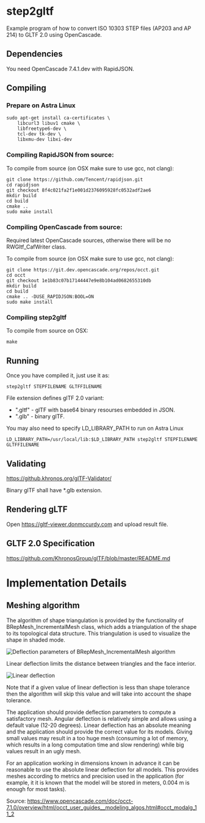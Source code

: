 # step2gltf
Example program of how to convert ISO 10303 STEP files (AP203 and AP 214) to GLTF 2.0 using OpenCascade.

## Dependencies

You need OpenCascade 7.4.1.dev with RapidJSON.

## Compiling

### Prepare on Astra Linux

```
sudo apt-get install ca-certificates \
    libcurl3 libuv1 cmake \
    libfreetype6-dev \
    tcl-dev tk-dev \
    libxmu-dev libxi-dev
```

### Compiling RapidJSON from source:

To compile from source (on OSX make sure to use gcc, not clang):

```
git clone https://github.com/Tencent/rapidjson.git
cd rapidjson
git checkout 8f4c021fa2f1e001d2376095928fc0532adf2ae6
mkdir build
cd build
cmake ..
sudo make install
```


### Compiling OpenCascade from source:

Required latest OpenCascade sources, otherwise there will be
no RWGltf_CafWriter class.

To compile from source (on OSX make sure to use gcc, not clang):

```
git clone https://git.dev.opencascade.org/repos/occt.git
cd occt
git checkout 1e1b83c07b17144447e9e8b104ad0682655310db
mkdir build
cd build
cmake .. -DUSE_RAPIDJSON:BOOL=ON
sudo make install
```

### Compiling step2gltf

To compile from source on OSX:
```
make
```

## Running

Once you have compiled it,
just use it as:

```
step2gltf STEPFILENAME GLTFFILENAME
```

File extension defines glTF 2.0 variant:
 - ".gltf" - glTF with base64 binary resourses embedded in JSON.
 - ".glb"  - binary glTF.

You may also need to specify LD_LIBRARY_PATH to run on Astra Linux
```
LD_LIBRARY_PATH=/usr/local/lib:$LD_LIBRARY_PATH step2gltf STEPFILENAME GLTFFILENAME
```

## Validating

https://github.khronos.org/glTF-Validator/

Binary glTF shall have \*.glb extension.

## Rendering gLTF

Open https://gltf-viewer.donmccurdy.com and upload result file.

## GLTF 2.0 Specification

https://github.com/KhronosGroup/glTF/blob/master/README.md

# Implementation Details

## Meshing algorithm

The algorithm of shape triangulation is provided by the functionality of BRepMesh_IncrementalMesh class, which adds a triangulation of the shape to its topological data structure. This triangulation is used to visualize the shape in shaded mode.

![Deflection parameters of BRepMesh_IncrementalMesh algorithm](https://www.opencascade.com/doc/occt-7.1.0/overview/html/modeling_algos_image056.png)

Linear deflection limits the distance between triangles and the face interior.

![Linear deflection](https://www.opencascade.com/doc/occt-7.1.0/overview/html/modeling_algos_image057.png)

Note that if a given value of linear deflection is less than shape tolerance then the algorithm will skip this value and will take into account the shape tolerance.

The application should provide deflection parameters to compute a satisfactory mesh. Angular deflection is relatively simple and allows using a default value (12-20 degrees). Linear deflection has an absolute meaning and the application should provide the correct value for its models. Giving small values may result in a too huge mesh (consuming a lot of memory, which results in a long computation time and slow rendering) while big values result in an ugly mesh.

For an application working in dimensions known in advance it can be reasonable to use the absolute linear deflection for all models. This provides meshes according to metrics and precision used in the application (for example, it it is known that the model will be stored in meters, 0.004 m is enough for most tasks).

Source: https://www.opencascade.com/doc/occt-7.1.0/overview/html/occt_user_guides__modeling_algos.html#occt_modalg_11_2
